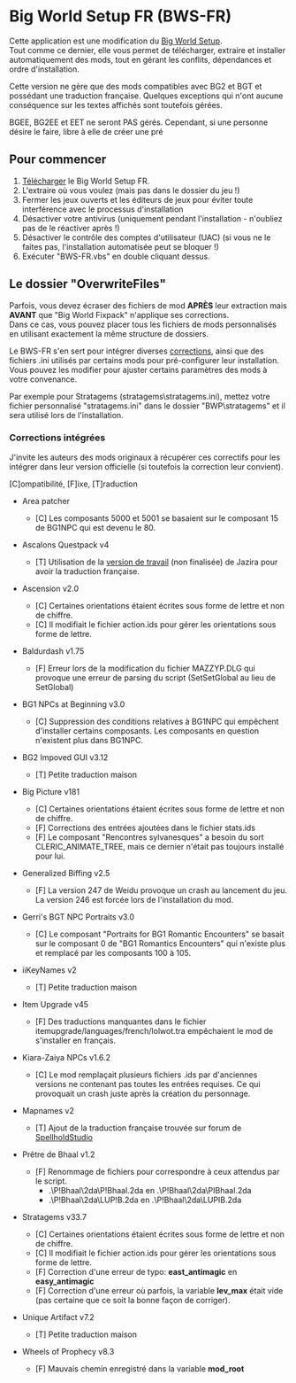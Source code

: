 # Big World Setup FR (BWS-FR)

Cette application est une modification du [Big World Setup](<https://github.com/BigWorldSetup/BigWorldSetup>).  
Tout comme ce dernier, elle vous permet de télécharger, extraire et installer automatiquement des mods, tout en gérant les conflits, dépendances et ordre d'installation.

Cette version ne gère que des mods compatibles avec BG2 et BGT et possédant une traduction française. Quelques exceptions qui n'ont aucune conséquence sur les textes affichés sont toutefois gérées.

BGEE, BG2EE et EET ne seront PAS gérés.
Cependant, si une personne désire le faire, libre à elle de créer une pré

## Pour commencer

1. [Télécharger](<https://github.com/Selphira/BigWorldSetupFR/archive/master.zip>) le Big World Setup FR.
2. L'extraire où vous voulez (mais pas dans le dossier du jeu !)
3. Fermer les jeux ouverts et les éditeurs de jeux pour éviter toute interférence avec le processus d'installation
4. Désactiver votre antivirus (uniquement pendant l'installation - n'oubliez pas de le réactiver après !)
5. Désactiver le contrôle des comptes d'utilisateur (UAC) (si vous ne le faites pas, l'installation automatisée peut se bloquer !)
6. Exécuter "BWS-FR.vbs" en double cliquant dessus.

## Le dossier "OverwriteFiles"
Parfois, vous devez écraser des fichiers de mod **APRÈS** leur extraction mais **AVANT** que "Big World Fixpack" n'applique ses corrections.  
Dans ce cas, vous pouvez placer tous les fichiers de mods personnalisés en utilisant exactement la même structure de dossiers.

Le BWS-FR s'en sert pour intégrer diverses [corrections](#corrections), ainsi que des fichiers .ini utilisés par certains mods pour pré-configurer leur installation.  
Vous pouvez les modifier pour ajuster certains paramètres des mods à votre convenance. 

Par exemple pour Stratagems (stratagems\stratagems.ini), mettez votre fichier personnalisé "stratagems.ini" dans le dossier "BWP\stratagems" et il sera utilisé lors de l'installation.

### <a name="corrections"></a>Corrections intégrées

J'invite les auteurs des mods originaux à récupérer ces correctifs pour les intégrer dans leur version officielle (si toutefois la correction leur convient).

\[C\]ompatibilité, \[F\]ixe, \[T\]raduction

- Area patcher
  - \[C\] Les composants 5000 et 5001 se basaient sur le composant 15 de BG1NPC qui est devenu le 80.

- Ascalons Questpack v4
  - \[T\] Utilisation de la [version de travail](<https://github.com/Jazira33/AC_QUEST>) (non finalisée) de Jazira pour avoir la traduction française.

- Ascension v2.0
  - \[C\] Certaines orientations étaient écrites sous forme de lettre et non de chiffre.
  - \[C\] Il modifiait le fichier action.ids pour gérer les orientations sous forme de lettre.

- Baldurdash v1.75
  - \[F\] Erreur lors de la modification du fichier MAZZYP.DLG qui provoque une erreur de parsing du script (SetSetGlobal au lieu de SetGlobal)

- BG1 NPCs at Beginning v3.0
  - \[C\] Suppression des conditions relatives à BG1NPC qui empêchent d'installer certains composants. Les composants en question n'existent plus dans BG1NPC.

- BG2 Impoved GUI v3.12
  - \[T\] Petite traduction maison

- Big Picture v181
  - \[C\] Certaines orientations étaient écrites sous forme de lettre et non de chiffre. 
  - \[F\] Corrections des entrées ajoutées dans le fichier stats.ids
  - \[F\] Le composant "Rencontres sylvanesques" a besoin du sort CLERIC_ANIMATE_TREE, mais ce dernier n'était pas toujours installé pour lui.

- Generalized Biffing v2.5
  - \[F\] La version 247 de Weidu provoque un crash au lancement du jeu. La version 246 est forcée lors de l'installation du mod. 

- Gerri's BGT NPC Portraits v3.0
  - \[C\] Le composant "Portraits for BG1 Romantic Encounters" se basait sur le composant 0 de "BG1 Romantics Encounters" qui n'existe plus et remplacé par les composants 100 à 105. 

- iiKeyNames v2
  - \[T\] Petite traduction maison

- Item Upgrade v45
  - \[F\] Des traductions manquantes dans le fichier itemupgrade/languages/french/lolwot.tra empêchaient le mod de s'installer en français.

- Kiara-Zaiya NPCs v1.6.2
  - \[C\] Le mod remplaçait plusieurs fichiers .ids par d'anciennes versions ne contenant pas toutes les entrées requises.
     Ce qui provoquait un crash juste après la création du personnage.

- Mapnames v2
  - \[T\] Ajout de la traduction française trouvée sur forum de [SpellholdStudio](<http://www.shsforums.net/topic/46634-sword-coast-map-labels/?p=545744>)

- Prêtre de Bhaal v1.2
  - \[F\] Renommage de fichiers pour correspondre à ceux attendus par le script.
    - .\P!Bhaal\2da\P!Bhaal.2da en .\P!Bhaal\2da\PIBhaal.2da
    - .\P!Bhaal\2da\LUP!B.2da en .\P!Bhaal\2da\LUPIB.2da

- Stratagems v33.7
  - \[C\] Certaines orientations étaient écrites sous forme de lettre et non de chiffre. 
  - \[C\] Il modifiait le fichier action.ids pour gérer les orientations sous forme de lettre.
  - \[F\] Correction d'une erreur de typo: **east_antimagic** en **easy_antimagic**
  - \[F\] Correction d'une erreur où parfois, la variable **lev_max** était vide (pas certaine que ce soit la bonne façon de corriger).

- Unique Artifact v7.2
  - \[T\] Petite traduction maison

- Wheels of Prophecy v8.3
  - \[F\] Mauvais chemin enregistré dans la variable **mod_root**